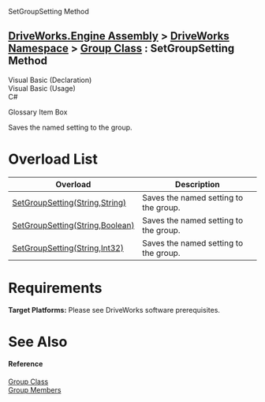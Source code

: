 SetGroupSetting Method   
  
[DriveWorks.Engine Assembly](topic2156.md) > [DriveWorks Namespace](topic2159.md) > [Group Class](topic2958.md) : SetGroupSetting Method  
---  
  
Visual Basic (Declaration)    
Visual Basic (Usage)    
C# 

Glossary Item Box

Saves the named setting to the group. 

# Overload List

Overload| Description  
---|---  
[SetGroupSetting(String,String)](topic2981.md)| Saves the named setting to the group.   
[SetGroupSetting(String,Boolean)](topic2982.md)| Saves the named setting to the group.   
[SetGroupSetting(String,Int32)](topic2983.md)| Saves the named setting to the group.   
  
# Requirements

**Target Platforms:** Please see DriveWorks software prerequisites.

# See Also

#### Reference

[Group Class](topic2958.md)   
[Group Members](topic2959.md)


